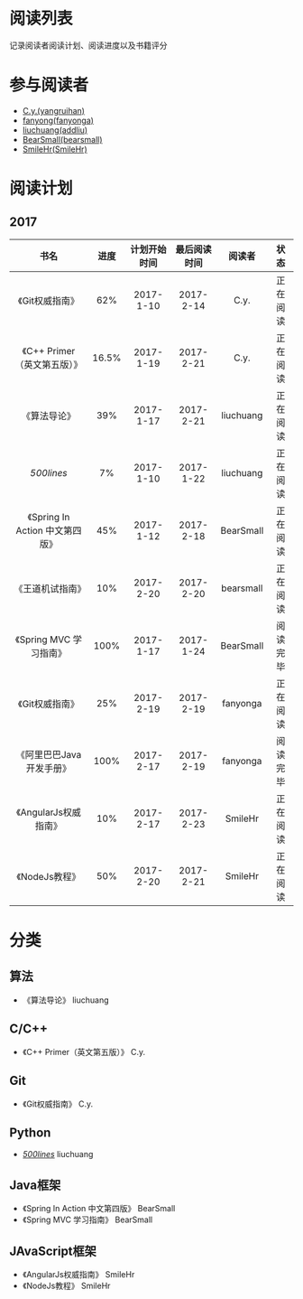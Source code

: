 # 阅读列表
记录阅读者阅读计划、阅读进度以及书籍评分

# 参与阅读者
- [C.y.(yangruihan)](https://github.com/yangruihan)
- [fanyong(fanyonga)](https://github.com/fanyonga)
- [liuchuang(addliu)](https://github.com/addliu)
- [BearSmall(bearsmall)](https://github.com/bearsmall)
- [SmileHr(SmileHr)](https://github.com/SmileHr)

# 阅读计划
## 2017
|            书名            |  进度   |  计划开始时间   |  最后阅读时间   |    阅读者    |  状态  |
| :----------------------: | :---: | :-------: | :-------: | :-------: | :--: |
|        《Git权威指南》         |  62%  | 2017-1-10 | 2017-2-14 |   C.y.    | 正在阅读 |
|   《C++ Primer（英文第五版）》    | 16.5% | 2017-1-19 | 2017-2-21 |   C.y.    | 正在阅读 |
|          《算法导论》          |  39%  | 2017-1-17 | 2017-2-21 | liuchuang | 正在阅读 |
|        _500lines_        |  7%   | 2017-1-10 | 2017-1-22 | liuchuang | 正在阅读 |
| 《Spring In Action 中文第四版》 |  45%  | 2017-1-12 | 2017-2-18 | BearSmall | 正在阅读 |
|       《王道机试指南》       |    10%  |  2017-2-20  | 2017-2-20 | bearsmall | 正在阅读 |
|    《Spring MVC 学习指南》     | 100%  | 2017-1-17 | 2017-1-24 | BearSmall | 阅读完毕 |
|        《Git权威指南》         |  25%  | 2017-2-19 | 2017-2-19 | fanyonga  | 正在阅读 |
|      《阿里巴巴Java开发手册》      | 100%  | 2017-2-17 | 2017-2-19 | fanyonga  | 阅读完毕 |
|     《AngularJs权威指南》      |  10%   | 2017-2-17 | 2017-2-23 |  SmileHr  | 正在阅读 |
|          《NodeJs教程》        |  50%   | 2017-2-20 | 2017-2-21 |  SmileHr  | 正在阅读 |

# 分类
## 算法
- 《算法导论》 liuchuang

## C/C++
- 《C++ Primer（英文第五版）》 C.y.

## Git
- 《Git权威指南》 C.y.

## Python
- [_500lines_][500lines] liuchuang

## Java框架
- 《Spring In Action 中文第四版》 BearSmall
- 《Spring MVC 学习指南》 BearSmall

[500lines]:https://github.com/aosabook/500lines

## JAvaScript框架
- 《AngularJs权威指南》 SmileHr
- 《NodeJs教程》 SmileHr
